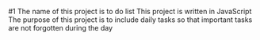 #1 The name of this project is to do list 
This project is written in JavaScript
The purpose of this project is to include daily tasks so that important tasks are not forgotten during the day
